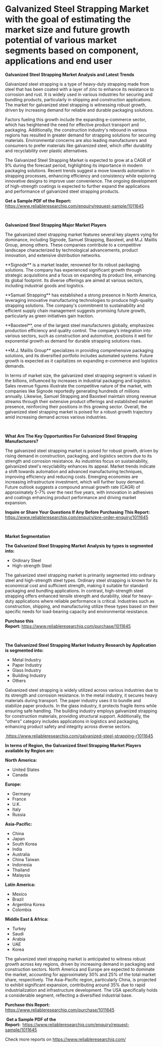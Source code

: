 <p><h1>Galvanized Steel Strapping Market with the goal of estimating the market size and future growth potential of various market segments based on component, applications and end user</h1></p><p><strong>Galvanized Steel Strapping Market Analysis and Latest Trends</strong></p>
<p><p>Galvanized steel strapping is a type of heavy-duty strapping made from steel that has been coated with a layer of zinc to enhance its resistance to corrosion and rust. It is widely used in various industries for securing and bundling products, particularly in shipping and construction applications. The market for galvanized steel strapping is witnessing robust growth, driven by increasing demand for reliable and durable packaging solutions.</p><p>Factors fueling this growth include the expanding e-commerce sector, which has heightened the need for effective product transport and packaging. Additionally, the construction industry's rebound in various regions has resulted in greater demand for strapping solutions for securing materials. Environmental concerns are also leading manufacturers and consumers to prefer materials like galvanized steel, which offer durability and recyclability over plastic alternatives.</p><p>The Galvanized Steel Strapping Market is expected to grow at a CAGR of 9% during the forecast period, highlighting its importance in modern packaging solutions. Recent trends suggest a move towards automation in strapping processes, enhancing efficiency and consistency while exploring innovative designs to improve user convenience. The ongoing development of high-strength coatings is expected to further expand the applications and performance of galvanized steel strapping products.</p></p>
<p><strong>Get a Sample PDF of the Report:&nbsp;</strong> <a href="https://www.reliableresearchiq.com/enquiry/request-sample/1011645?utm_campaign=3132&utm_medium=2&utm_source=Github&utm_content=ia&utm_term=02042025&utm_id=galvanized-steel-strapping">https://www.reliableresearchiq.com/enquiry/request-sample/1011645</a></p>
<p>&nbsp;</p>
<p><strong>Galvanized Steel Strapping Major Market Players</strong></p>
<p><p>The galvanized steel strapping market features several key players vying for dominance, including Signode, Samuel Strapping, Baosteel, and M.J. Maillis Group, among others. These companies contribute to a competitive landscape characterized by technological advancements, product innovation, and extensive distribution networks.</p><p>**Signode** is a market leader, renowned for its robust packaging solutions. The company has experienced significant growth through strategic acquisitions and a focus on expanding its product line, enhancing its global footprint. Its diverse offerings are aimed at various sectors, including industrial goods and logistics.</p><p>**Samuel Strapping** has established a strong presence in North America, leveraging innovative manufacturing technologies to produce high-quality strapping solutions. The company's commitment to sustainability and efficient supply chain management suggests promising future growth, particularly as green initiatives gain traction.</p><p>**Baosteel**, one of the largest steel manufacturers globally, emphasizes production efficiency and quality control. The company’s integration into various sectors, such as construction and automotive, positions it well for exponential growth as demand for durable strapping solutions rises. </p><p>**M.J. Maillis Group** specializes in providing comprehensive packaging solutions, and its diversified portfolio includes automated systems. Future growth is expected as it capitalizes on expanding e-commerce and logistics demands.</p><p>In terms of market size, the galvanized steel strapping segment is valued in the billions, influenced by increases in industrial packaging and logistics. Sales revenue figures illustrate the competitive nature of the market, with companies like Signode reportedly generating hundreds of millions annually. Likewise, Samuel Strapping and Baosteel maintain strong revenue streams through their extensive product offerings and established market presence, reinforcing their positions in this growing sector. Overall, the galvanized steel strapping market is poised for a robust growth trajectory amid increasing demand across various industries.</p></p>
<p>&nbsp;</p>
<p><strong>What Are The Key Opportunities For Galvanized Steel Strapping Manufacturers?</strong></p>
<p><p>The galvanized steel strapping market is poised for robust growth, driven by rising demand in construction, packaging, and logistics sectors due to its strength and corrosion resistance. As industries focus on sustainability, galvanized steel's recyclability enhances its appeal. Market trends indicate a shift towards automation and advanced manufacturing techniques, improving efficiency and reducing costs. Emerging economies are increasing infrastructure investment, which will further buoy demand. Future outlook suggests a compound annual growth rate (CAGR) of approximately 5-7% over the next five years, with innovation in adhesives and coatings enhancing product performance and driving market expansion.</p></p>
<p><strong>Inquire or Share Your Questions If Any Before Purchasing This Report:</strong> <a href="https://www.reliableresearchiq.com/enquiry/pre-order-enquiry/1011645?utm_campaign=3132&utm_medium=2&utm_source=Github&utm_content=ia&utm_term=02042025&utm_id=galvanized-steel-strapping">https://www.reliableresearchiq.com/enquiry/pre-order-enquiry/1011645</a></p>
<p>&nbsp;</p>
<p><strong>Market Segmentation</strong></p>
<p><strong>The Galvanized Steel Strapping Market Analysis by types is segmented into:</strong></p>
<p><ul><li>Ordinary Steel</li><li>High-strength Steel</li></ul></p>
<p><p>The galvanized steel strapping market is primarily segmented into ordinary steel and high-strength steel types. Ordinary steel strapping is known for its economical cost and sufficient strength, making it suitable for standard packaging and bundling applications. In contrast, high-strength steel strapping offers enhanced tensile strength and durability, ideal for heavy-duty applications where reliable performance is critical. Industries such as construction, shipping, and manufacturing utilize these types based on their specific needs for load-bearing capacity and environmental resistance.</p></p>
<p><strong>Purchase this Report:&nbsp;</strong><a href="https://www.reliableresearchiq.com/purchase/1011645?utm_campaign=3132&utm_medium=2&utm_source=Github&utm_content=ia&utm_term=02042025&utm_id=galvanized-steel-strapping">https://www.reliableresearchiq.com/purchase/1011645</a></p>
<p>&nbsp;</p>
<p><strong>The Galvanized Steel Strapping Market Industry Research by Application is segmented into:</strong></p>
<p><ul><li>Metal Industry</li><li>Paper Industry</li><li>Glass Industry</li><li>Building Industry</li><li>Others</li></ul></p>
<p><p>Galvanized steel strapping is widely utilized across various industries due to its strength and corrosion resistance. In the metal industry, it secures heavy materials during transport. The paper industry uses it to bundle and stabilize paper products. In the glass industry, it protects fragile items while ensuring safe handling. The building industry employs galvanized strapping for construction materials, providing structural support. Additionally, the "others" category includes applications in logistics and packaging, enhancing product safety and integrity across diverse sectors.</p></p>
<p><a href="https://www.reliableresearchiq.com/galvanized-steel-strapping-r1011645?utm_campaign=3132&utm_medium=2&utm_source=Github&utm_content=ia&utm_term=02042025&utm_id=galvanized-steel-strapping">&nbsp;https://www.reliableresearchiq.com/galvanized-steel-strapping-r1011645</a></p>
<p><strong>In terms of Region, the Galvanized Steel Strapping Market Players available by Region are:</strong></p>
<p>
    <p> <strong> North America: </strong>
        <ul>
            <li>United States</li>
            <li>Canada</li>
        </ul>
        </p> 
    <p> <strong> Europe: </strong>
        <ul>
            <li>Germany</li>
            <li>France</li>
            <li>U.K.</li>
            <li>Italy</li>
            <li>Russia</li>
        </ul>
        </p> 
    <p> <strong> Asia-Pacific: </strong>
        <ul>
            <li>China</li>
            <li>Japan</li>
            <li>South Korea</li>
            <li>India</li>
            <li>Australia</li>
            <li>China Taiwan</li>
            <li>Indonesia</li>
            <li>Thailand</li>
            <li>Malaysia</li>
        </ul>
        </p> 
    <p> <strong> Latin America: </strong>
        <ul>
            <li>Mexico</li>
            <li>Brazil</li>
            <li>Argentina Korea</li>
            <li>Colombia</li>
        </ul>
        </p> 
    <p> <strong> Middle East & Africa: </strong>
        <ul>
            <li>Turkey</li>
            <li>Saudi</li>
            <li>Arabia</li>
            <li>UAE</li>
            <li>Korea</li>
        </ul>
    </p>
    </p>
<p><p>The galvanized steel strapping market is anticipated to witness robust growth across key regions, driven by increasing demand in packaging and construction sectors. North America and Europe are expected to dominate the market, accounting for approximately 30% and 25% of the total market share, respectively. The Asia-Pacific region, particularly China, is projected to exhibit significant expansion, contributing around 35% due to rapid industrialization and infrastructure development. The USA specifically holds a considerable segment, reflecting a diversified industrial base.</p></p>
<p><strong>Purchase this Report: </strong><a href="https://www.reliableresearchiq.com/purchase/1011645?utm_campaign=3132&utm_medium=2&utm_source=Github&utm_content=ia&utm_term=02042025&utm_id=galvanized-steel-strapping">https://www.reliableresearchiq.com/purchase/1011645</a></p>
<p>&nbsp;<strong>Get a Sample PDF of the Report:&nbsp;&nbsp;</strong><a href="https://www.reliableresearchiq.com/enquiry/request-sample/1011645?utm_campaign=3132&utm_medium=2&utm_source=Github&utm_content=ia&utm_term=02042025&utm_id=galvanized-steel-strapping">https://www.reliableresearchiq.com/enquiry/request-sample/1011645</a></p>
<p><strong></strong></p>
<p>Check more reports on <a href="https://www.reliableresearchiq.com/?utm_campaign=3132&utm_medium=2&utm_source=Github&utm_content=ia&utm_term=02042025&utm_id=galvanized-steel-strapping">https://www.reliableresearchiq.com/</a></p>
